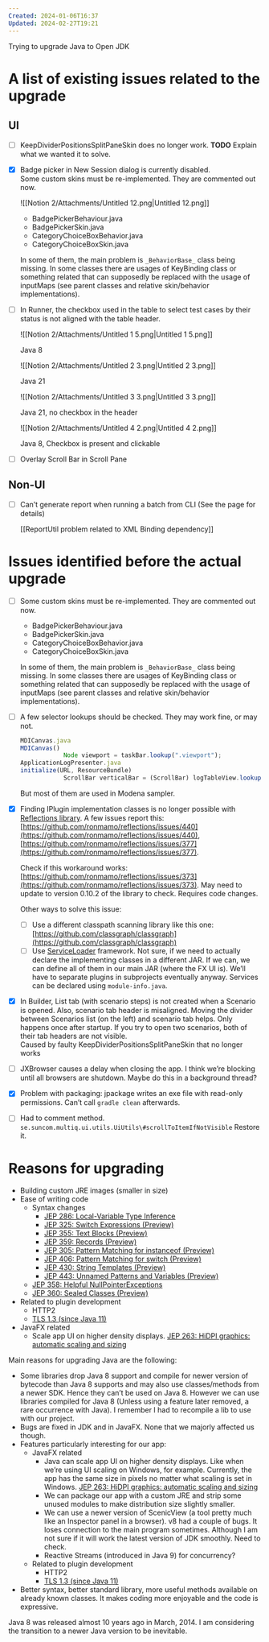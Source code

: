 ```yaml
---
Created: 2024-01-06T16:37
Updated: 2024-02-27T19:21
---
```

Trying to upgrade Java to Open JDK

# A list of existing issues related to the upgrade

## UI

- [ ] KeepDividerPositionsSplitPaneSkin does no longer work. **TODO** Explain what we wanted it to solve.
- [x] Badge picker in New Session dialog is currently disabled.  
    Some custom skins must be re-implemented. They are commented out now.  
    
    ![[Notion 2/Attachments/Untitled 12.png|Untitled 12.png]]
    
    - BadgePickerBehaviour.java
    - BadgePickerSkin.java
    - CategoryChoiceBoxBehavior.java
    - CategoryChoiceBoxSkin.java
    
    In some of them, the main problem is `_BehaviorBase_` class being missing. In some classes there are usages of KeyBinding class or something related that can supposedly be replaced with the usage of inputMaps (see parent classes and relative skin/behavior implementations).
    
- [ ] In Runner, the checkbox used in the table to select test cases by their status is not aligned with the table header.
    
    ![[Notion 2/Attachments/Untitled 1 5.png|Untitled 1 5.png]]
    
    Java 8
    
    ![[Notion 2/Attachments/Untitled 2 3.png|Untitled 2 3.png]]
    
    Java 21
    
    ![[Notion 2/Attachments/Untitled 3 3.png|Untitled 3 3.png]]
    
    Java 21, no checkbox in the header
    
    ![[Notion 2/Attachments/Untitled 4 2.png|Untitled 4 2.png]]
    
    Java 8, Checkbox is present and clickable
    
- [ ] Overlay Scroll Bar in Scroll Pane

## Non-UI

- [ ] Can’t generate report when running a batch from CLI (See the page for details)
    
    [[ReportUtil problem related to XML Binding dependency]]
    

# Issues identified before the actual upgrade

- [ ] Some custom skins must be re-implemented. They are commented out now.
    
    - BadgePickerBehaviour.java
    - BadgePickerSkin.java
    - CategoryChoiceBoxBehavior.java
    - CategoryChoiceBoxSkin.java
    
    In some of them, the main problem is `_BehaviorBase_` class being missing. In some classes there are usages of KeyBinding class or something related that can supposedly be replaced with the usage of inputMaps (see parent classes and relative skin/behavior implementations).
    
- [ ] A few selector lookups should be checked. They may work fine, or may not.
    
    ```JavaScript
    MDICanvas.java
    MDICanvas()
                Node viewport = taskBar.lookup(".viewport");
    ApplicationLogPresenter.java
    initialize(URL, ResourceBundle)
                ScrollBar verticalBar = (ScrollBar) logTableView.lookup(".scroll-bar:vertical");
    ```
    
    But most of them are used in Modena sampler.
    
- [x] Finding IPlugin implementation classes is no longer possible with [Reflections library](https://github.com/ronmamo/reflections). A few issues report this: [https://github.com/ronmamo/reflections/issues/440](https://github.com/ronmamo/reflections/issues/440), [https://github.com/ronmamo/reflections/issues/377](https://github.com/ronmamo/reflections/issues/377).
    
    Check if this workaround works: [https://github.com/ronmamo/reflections/issues/373](https://github.com/ronmamo/reflections/issues/373). May need to update to version 0.10.2 of the library to check. Requires code changes.
    
    Other ways to solve this issue:
    
    - [ ] Use a different classpath scanning library like this one: [https://github.com/classgraph/classgraph](https://github.com/classgraph/classgraph)
    - [ ] Use [ServiceLoader](https://docs.oracle.com/javase/8/docs/api/java/util/ServiceLoader.html) framework. Not sure, if we need to actually declare the implementing classes in a different JAR. If we can, we can define all of them in our main JAR (where the FX UI is). We’ll have to separate plugins in subprojects eventually anyway. Services can be declared using `module-info.java`.
- [x] In Builder, List tab (with scenario steps) is not created when a Scenario is opened. Also, scenario tab header is misaligned. Moving the divider between Scenarios list (on the left) and scenario tab helps. Only happens once after startup. If you try to open two scenarios, both of their tab headers are not visible.  
    Caused by faulty KeepDividerPositionsSplitPaneSkin that no longer works  
    
- [ ] JXBrowser causes a delay when closing the app. I think we’re blocking until all browsers are shutdown. Maybe do this in a background thread?
- [x] Problem with packaging: jpackage writes an exe file with read-only permissions. Can’t call `gradle clean` afterwards.
- [ ] Had to comment method. `se.suncom.multiq.ui.utils.UiUtils\#scrollToItemIfNotVisible` Restore it.

# Reasons for upgrading

- Building custom JRE images (smaller in size)
- Ease of writing code
    - Syntax changes
        - [JEP 286: Local-Variable Type Inference](https://openjdk.java.net/jeps/286)
        - [JEP 325: Switch Expressions (Preview)](https://openjdk.java.net/jeps/325)
        - [JEP 355: Text Blocks (Preview)](https://openjdk.java.net/jeps/355)
        - [JEP 359: Records (Preview)](https://openjdk.java.net/jeps/359)
        - [JEP 305: Pattern Matching for instanceof (Preview)](https://openjdk.java.net/jeps/305)
        - [JEP 406: Pattern Matching for switch (Preview)](https://openjdk.java.net/jeps/406)
        - [JEP 430: String Templates (Preview)](https://openjdk.java.net/jeps/430)
        - [JEP 443: Unnamed Patterns and Variables (Preview)](https://openjdk.java.net/jeps/443)
    - [JEP 358: Helpful NullPointerExceptions](https://openjdk.java.net/jeps/358)
    - [JEP 360: Sealed Classes (Preview)](https://openjdk.java.net/jeps/360)
- Related to plugin development
    - HTTP2
    - [TLS 1.3 (since Java 11)](https://openjdk.org/jeps/332)
- JavaFX related
    - Scale app UI on higher density displays. [JEP 263: HiDPI graphics: automatic scaling and sizing](https://openjdk.java.net/jeps/263)

Main reasons for upgrading Java are the following:

- Some libraries drop Java 8 support and compile for newer version of bytecode than Java 8 supports and may also use classes/methods from a newer SDK. Hence they can’t be used on Java 8. However we can use libraries compiled for Java 8 (Unless using a feature later removed, a rare occurrence with Java). I remember I had to recompile a lib to use with our project.
- Bugs are fixed in JDK and in JavaFX. None that we majorly affected us though.
- Features particularly interesting for our app:
    - JavaFX related
        - Java can scale app UI on higher density displays. Like when we’re using UI scaling on Windows, for example. Currently, the app has the same size in pixels no matter what scaling is set in Windows. [JEP 263: HiDPI graphics: automatic scaling and sizing](https://openjdk.java.net/jeps/263)
        - We can package our app with a custom JRE and strip some unused modules to make distribution size slightly smaller.
        - We can use a newer version of ScenicView (a tool pretty much like an Inspector panel in a browser). v8 had a couple of bugs. It loses connection to the main program sometimes. Although I am not sure if it will work the latest version of JDK smoothly. Need to check.
        - Reactive Streams (introduced in Java 9) for concurrency?
    - Related to plugin development
        - HTTP2
        - [TLS 1.3 (since Java 11)](https://openjdk.org/jeps/332)
- Better syntax, better standard library, more useful methods available on already known classes. It makes coding more enjoyable and the code is expressive.

Java 8 was released almost 10 years ago in March, 2014. I am considering the transition to a newer Java version to be inevitable.